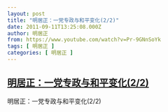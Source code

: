 ```yaml
---
layout: post
title: "明居正：一党专政与和平变化(2/2)"
date: 2011-09-11T13:25:08.000Z
author: 明居正
from: https://www.youtube.com/watch?v=Pr-9GNnSoYk
tags: [ 明居正 ]
categories: [ 明居正 ]
---
```

<!--1315747508000-->
[明居正：一党专政与和平变化(2/2)](https://www.youtube.com/watch?v=Pr-9GNnSoYk)
------

<div>
明居正：一党专政与和平变化(2/2)
</div>
